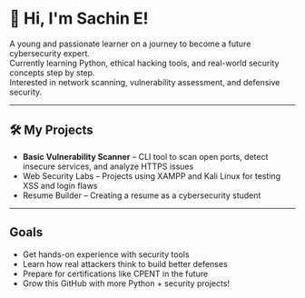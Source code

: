 # 👋 Hi, I'm Sachin E!

A young and passionate learner on a journey to become a future cybersecurity expert.  
Currently learning Python, ethical hacking tools, and real-world security concepts step by step.  
Interested in network scanning, vulnerability assessment, and defensive security.

---

## 🛠️ My Projects
- **Basic Vulnerability Scanner** – CLI tool to scan open ports, detect insecure services, and analyze HTTPS issues  
- Web Security Labs – Projects using XAMPP and Kali Linux for testing XSS and login flaws  
- Resume Builder – Creating a resume as a cybersecurity student

---

## Goals
- Get hands-on experience with security tools  
- Learn how real attackers think to build better defenses  
- Prepare for certifications like CPENT in the future  
- Grow this GitHub with more Python + security projects!

